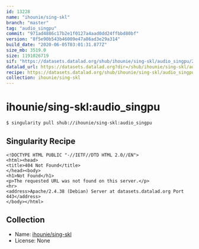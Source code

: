 ```yaml
---
id: 13228
name: "ihounie/sing-skl"
branch: "master"
tag: "audio_singpu"
commit: "971ad4886c17b2e1f0127a4aad0dd24ffbbd80bf"
version: "8f5e90b543b46009e47a86ad3e29a314"
build_date: "2020-06-05T03:01:31.877Z"
size_mb: 3519.0
size: 1191026719
sif: "https://datasets.datalad.org/shub/ihounie/sing-skl/audio_singpu/2020-06-05-971ad488-8f5e90b5/8f5e90b543b46009e47a86ad3e29a314.sif"
datalad_url: https://datasets.datalad.org?dir=/shub/ihounie/sing-skl/audio_singpu/2020-06-05-971ad488-8f5e90b5/
recipe: https://datasets.datalad.org/shub/ihounie/sing-skl/audio_singpu/2020-06-05-971ad488-8f5e90b5/Singularity
collection: ihounie/sing-skl
---
```


# ihounie/sing-skl:audio_singpu

```bash
$ singularity pull shub://ihounie/sing-skl:audio_singpu
```

## Singularity Recipe

```singularity
<!DOCTYPE HTML PUBLIC "-//IETF//DTD HTML 2.0//EN">
<html><head>
<title>404 Not Found</title>
</head><body>
<h1>Not Found</h1>
<p>The requested URL was not found on this server.</p>
<hr>
<address>Apache/2.4.38 (Debian) Server at datasets.datalad.org Port 443</address>
</body></html>
```

## Collection

 - Name: [ihounie/sing-skl](https://github.com/ihounie/sing-skl)
 - License: None

